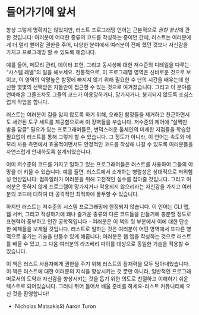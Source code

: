 # 들어가기에 앞서

항상 그렇게 명확지는 않았지만, 러스트 프로그래밍 언어는 근본적으로 *권한 분산*에
관한 것입니다: 여러분이 어떠한 종류의 코드를 작성하는 중이던 간에, 러스트는
여러분에게 더 멀리 뻗어갈 권한을 주어, 다양한 분야에서 여러분이 전에 했던 것보다
자신감을 가지고 프로그래밍 할 수 있도록 해줍니다.

예를 들어, 메모리 관리, 데이터 표현, 그리고 동시성에 대한 저수준의 디테일을
다루는 “시스템 레벨”의 일을 해보세요. 전통적으로, 이 프로그래밍 영역은 신비로운
것으로 보이고, 이 영역의 악명높은 함정에 빠지지 않기 위해 필요한 수 년의 시간을
배우는데 헌신한 몇몇의 선택받은 자들만이 접근할 수 있는 것으로 여겨졌습니다.
그리고 이 분야를 연마해온 그들조차도 그들의 코드가 이용당하거나, 망가지거나,
붕괴되지 않도록 조심스럽게 작업을 합니다.

러스트는 여러분이 길을 잃지 않도록 하기 위해, 오래된 함정들을 제거하고
친근하면서도 세련된 도구 세트를 제공함으로써 이 장벽들을 부숩니다. 저수준의
제어에 “살짝만 발을 담글” 필요가 있는 프로그래머들은, 변덕스러운 툴체인의
미세한 지점들을 학습할 필요없이 러스트를 통해 그렇게 할 수 있습니다. 그
정도가 아니라, 이 언어는 속도와 메모리 사용 측면에서 효율적이면서도
안정적인 코드를 작성해 나갈 수 있도록 여러분들을 자연스럽게 안내하도록
설계되었습니다.

이미 저수준의 코드를 가지고 일하고 있는 프로그래머들은 러스트를 사용하여 그들의
야망을 더 키울 수 있습니다. 예를 들면, 러스트에서 소개하는 병렬성은 상대적으로
저위험성 연산입니다: 컴파일러가 여러분을 위해 고전적인 실수를 잡아줄 것입니다.
그리고 여러분은 뜻하지 않게 프로그램이 망가지거나 악용되지 않으리라는 자신감을 가지고
여러분의 코드에 대하여 더 공격적인 최적화에 몰두할 수 있습니다.

하지만 러스트는 저수준의 시스템 프로그래밍에 한정되지 않습니다. 이 언어는 CLI 앱,
웹 서버, 그리고 작성하기에 꽤나 즐거운 종류의 다른 코드들을 만들기에 충분할 정도로
표현력이 풍부하고 인간 공학적입니다 - 여러분은 이 책의 뒷 부분에서 이에 대한 단순한
예제들을 보게될 것입니다. 러스트로 일하는 것은 여러분이 어떤 영역에서 또다른 영역으로
옮기는 기술을 만들수 있게 해줍니다; 여러분은 웹 앱을 작성하는 것으로 러스트를 배울 수
있고, 그 다음 여러분의 라즈베리 파이를 대상으로 동일한 기술을 적용할 수 있습니다.

이 책은 러스트 사용자에게 권한을 주기 위해 러스트의 잠재력을 모두 담아내었습니다. 이 책은
러스트에 대한 여러분의 지식을 향상시키는 것 뿐만 아니라, 일반적인 프로그래머로서의 도약과
자신감을 향상시키는 것을 돕기 위한 의도로 친절하고 이해하기 쉬운 텍스트로 되어있습니다.
그러니 뛰어 들어서 배울 준비를 하세요-러스트 커뮤니티에 오신 것을 환영합니다!

- Nicholas Matsakis와 Aaron Turon